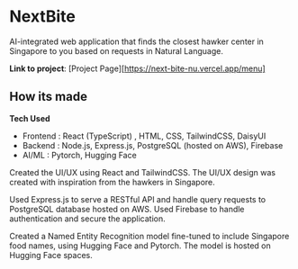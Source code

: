 # NextBite
AI-integrated web application that finds the closest hawker center in Singapore to you based on requests in Natural Language.

**Link to project**: [Project Page][https://next-bite-nu.vercel.app/menu]

## How its made
**Tech Used**
- Frontend : React (TypeScript) , HTML, CSS, TailwindCSS, DaisyUI
- Backend : Node.js, Express.js, PostgreSQL (hosted on AWS), Firebase
- AI/ML : Pytorch, Hugging Face

Created the UI/UX using React and TailwindCSS. 
The UI/UX design was created with inspiration from the hawkers in Singapore. 

Used Express.js to serve a RESTful API and handle query requests to PostgreSQL database hosted on AWS. 
Used Firebase to handle authentication and secure the application.

Created a Named Entity Recognition model fine-tuned to include Singapore food names, using Hugging Face and Pytorch.
The model is hosted on Hugging Face spaces. 

